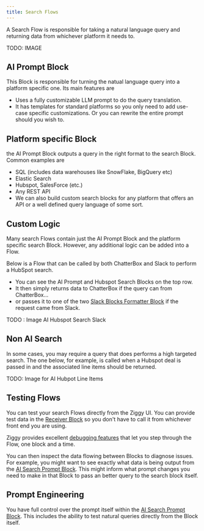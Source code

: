 ```yaml
---
title: Search Flows
---
```


A Search Flow is responsible for taking a natural language query and returning data from whichever platform it needs to.

TODO: IMAGE

## AI Prompt Block
This Block is responsible for turning the natual language query into a platform specific one. Its main features are

- Uses a fully customizable LLM prompt to do the query translation.
- It has templates for standard platforms so you only need to add use-case specific customizations. Or you can rewrite the entire prompt should you wish to.

## Platform specific Block
the AI Prompt Block outputs a query in the right format to the search Block. Common examples are

- SQL (includes data warehouses like SnowFlake, BigQuery etc)
- Elastic Search
- Hubspot, SalesForce (etc.)
- Any REST API 
- We can also build custom search blocks for any platform that offers an API or a well defined query language of some sort.

## Custom Logic
Many search Flows contain just the AI Prompt Block and the platform specific search Block. However, any additional logic can be added into a Flow.

Below is a Flow that can be called by both ChatterBox and Slack to perform a HubSpot search. 

- You can see the AI Prompt and Hubspot Search Blocks on the top row.
- It then simply returns data to ChatterBox if the query can from ChatterBox...
- or passes it to one of the two [Slack Blocks Formatter Block](../TODO.md) if the request came from Slack.

TODO : Image AI Hubspot Search Slack

## Non AI Search
In some cases, you may require a query that does performs a high targeted search. The one below, for example, is called when a Hubspot deal is passed in and the associated line items should be returned.

TODO: Image for AI Hubpot Line Items

## Testing Flows
You can test your search Flows directly from the Ziggy UI. You can provide test data in the [Receiver Block](../TODO.md) so you don't have to call it from whichever front end you are using.

Ziggy provides excellent [debugging features](user-guide/editor/Debugging) that let you step through the Flow, one block and a time.

You can then inspect the data flowing between Blocks to diagnose issues. For example, you might want to see exactly what data is being output from the [AI Search Prompt Block](../TODO.md). This might inform what prompt changes you need to make in that Block to pass an better query to the search block itself.

## Prompt Engineering
You have full control over the prompt itself within the [AI Search Prompt Block](../TODO.md). This includes the ability to test natural queries directly from the Block itself.


